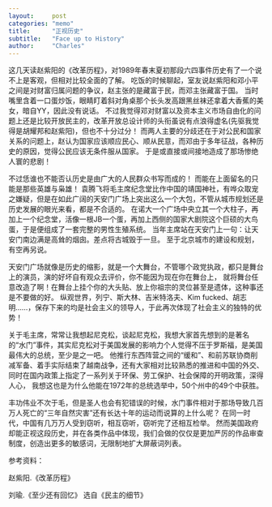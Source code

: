 ```yaml
---
layout:     post
categories: "memo"
title:      "正视历史"
subtitle:   "Face up to History"
author:     "Charles"
---
```


这几天读赵紫阳的《改革历程》，对1989年春末夏初那段六四事件历史有了一个说不上是客观，但相对比较全面的了解。
吃饭的时候聊起，室友说赵紫阳和邓小平之间是对财富归属问题的争议，赵主张的是藏富于民，而邓主张藏富于国。
当时嘴里含着一口蛋炒饭，眼睛盯着斜对角桌那个长头发高跟黑丝袜还拿着大香蕉的美女，暗自YY，因此没有说话。
不过我觉得邓对财富以及资本主义市场自由化的问题上还是比较开放民主的，改革开放总设计师的头衔虽说有点浪得虚名(先驱我觉得是胡耀邦和赵紫阳)，但也不十分过分！
而两人主要的分歧还在于对公民和国家关系的问题上，赵认为国家应该顺应民心、顺从民意，而邓由于多年征战，各种历史的原因，觉得公民应该无条件服从国家。
于是或直接或间接地造成了那场惨绝人寰的悲剧！

不过恁谁也不能否认历史是由广大的人民群众书写而成的！
而能在上面留名的只能是那些英雄与枭雄！
袁腾飞将毛主席纪念堂比作中国的靖国神社，有哗众取宠之嫌疑，但是在如此广阔的天安门广场上突出这么一个大包，不管从城市规划还是历史发展的眼光来看，都是不合适的。
在诺大一个广场中央立其一个大柱子，再加上一个纪念堂，活像一根JB一个蛋，再加上西侧的国家大剧院这个巨硕的大鸟蛋，于是便组成了一套完整的男性生殖系统。
当年主席站在天安门上一句：让天安门南边满是高耸的烟囱。差点将古城毁于一旦。
至于北京城市的建设和规划，有空再另说。

天安门广场就像是历史的缩影，就是一个大舞台，不管哪个政党执政，都只是舞台上的演员，演的好坏自有观众去评价，你不能因为现在你在舞台上，
就将舞台任意改造了啊！在舞台上挂个你的大头贴、放上你祖宗的灵位甚至是遗体，这种事还是不要做的好。
纵观世界，列宁、斯大林、吉米特洛夫、Kim fucked、胡志明……，保存下来的均是社会主义的领导人，于此再次体现了社会主义的独特的优势！


关于毛主席，常常让我想起尼克松，谈起尼克松，我想大家首先想到的是著名的“水门”事件，其实尼克松对于美国发展的影响力个人觉得不压于罗斯福，是美国最伟大的总统，至少是之一吧。
他推行东西阵营之间的“缓和”、和前苏联协商削减军备、着手实际结束了越南战争，还有大家相对比较熟悉的推进和中国的外交、同时在国内政策上指定了一系列关于环保、劳工保护、社会保障的开明政策，深得人心，
我想这也是为什么他能在1972年的总统选举中，50个州中的49个中获胜。

丰功伟业不次于毛，但是圣人也会有犯错误的时候，水门事件相对于那场导致几百万人死亡的“三年自然灾害”还有长达十年的运动而说算的上什么呢？
在同一时代，中国有几万万人受到窃听，相互窃听，窃听完了还相互检举。
然而美国政府却能正视这段历史，并在各类作品中体现，我们会做的仅仅是更加严厉的作品审查制度，创造出更多的敏感词，无限制地扩大屏蔽词列表。

参考资料：

赵紫阳.《改革历程》

刘瑜.《至少还有回忆》 选自《民主的细节》